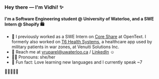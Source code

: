### Hey there — I'm Vidhi! ✨

#### I'm a Software Engineering student @ University of Waterloo, and a SWE Intern @ Shopify 🛍

- 🔭 I previously worked as a SWE Intern on [Core Share](https://www.opentext.com/products/core-share-content-collaboration) at OpenText. I formerly also worked on [T6 Health Systems](https://t6hs.com), a healthcare app used by military patients in war zones, at Venuiti Solutions Inc.
- 📩 Reach me at vruparel@uwaterloo.ca / [LinkedIn](https://www.linkedin.com/in/vidhi-ruparel/) ☺️
- 💃🏻 Pronouns: she/her
- 🚀 Fun fact: Love learning new languages and I currently speak ~7

🌻🌻🌻🌻🌻
